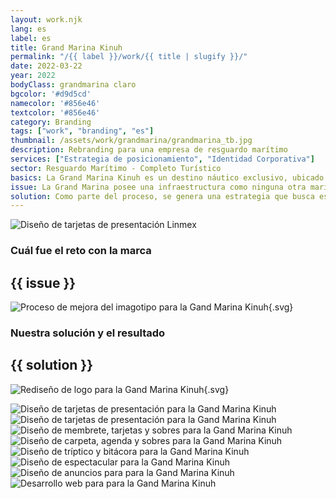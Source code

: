 ```yaml
---
layout: work.njk 
lang: es
label: es
title: Grand Marina Kinuh
permalink: "/{{ label }}/work/{{ title | slugify }}/"
date: 2022-03-22
year: 2022
bodyClass: grandmarina claro
bgcolor: '#d9d5cd'
namecolor: '#856e46'
textcolor: '#856e46'
category: Branding
tags: ["work", "branding", "es"]
thumbnail: /assets/work/grandmarina/grandmarina_tb.jpg
description: Rebranding para una empresa de resguardo marítimo
services: ["Estrategia de posicionamiento", "Identidad Corporativa"]
sector: Resguardo Marítimo - Completo Turístico
basics: La Grand Marina Kinuh es un destino náutico exclusivo, ubicado en Telchac Puerto en Yucatán y está conformada por una marina con muelles flotantes, villas para hospedarse, un restaurante gourmet, un snack bar y una infraestructura importante para llevar a cabo eventos deportivos y sociales de gran tamaño.
issue: La Grand Marina posee una infraestructura como ninguna otra marina de la costa yucateca, sin embargo su enfoque carecía de fuerza y no lograba transmitir de forma clara sus valores como marca. El personal no tenía del todo claro la razón de ser de la marina, así como qué debían cuidar mas allá del servicio puntual que les toca cubrir en su día a día. Se necesitaba una estrategia que pudiera brindar ideas claras sobre el camino a recorrer. Por otro lado, esta serie de faltantes daban como resultado una estructura poco eficiente en sus canales de comunicación. El mensaje no era claro, porque no se tenía certeza sobre cómo abordar a su audiencia. No se contaba con una personalidad bien definida para la marca, lo cual complicaba una conexión con su público.
solution: Como parte del proceso, se genera una estrategia que busca establecer un sentido y una razón de ser a la marina. Se define su esencia, los motivos para ser y existir como negocio. Se analizan las tendencias del mercado sobre las cuales la Grand Marina puede actuar y comunicar. Se analiza su arquitectura de marca, el cómo debe proyectarse de adentro hacia afuera. Se construyen los buyer persona, a fin de conocer y empatizar con nuestra audiencia, saber dónde se encuentra y cómo podemos llamar su atención. En el aspecto gráfico, se hacen mejoras sutiles en el logo, pues este funciona pero mantenía algunos trazos erráticos o poco pulidos en su imagotipo.
---
```


![Diseño de tarjetas de presentación Linmex](/assets/work/grandmarina/grandmarina_portada.jpg)

<div class="column__2">
    <div class="col__left">
        <h3>Cuál fue el reto con la marca</h3>
    </div>
    <div class="col__right">
        <h2>{{ issue }}</h2>
    </div>
</div>

![Proceso de mejora del imagotipo para la Gand Marina Kinuh](/assets/work/grandmarina/grandmarina_logo_proceso.svg){.svg}

<div class="column__2 work__column__2">
    <div class="col__left">
        <h3>Nuestra solución y el resultado</h3>
    </div>
    <div class="col__right">
        <h2>{{ solution }}</h2>
    </div>
</div>

![Rediseño de logo para la Gand Marina Kinuh](/assets/work/grandmarina/grandmarina_logo.svg){.svg}

![Diseño de tarjetas de presentación para la Gand Marina Kinuh](/assets/work/grandmarina/grandmarina_tarjetas_solas.jpg)
![Diseño de tarjetas de presentación para la Gand Marina Kinuh](/assets/work/grandmarina/grandmarina_tarjetas_patron.jpg)
![Diseño de membrete, tarjetas y sobres para la Gand Marina Kinuh](/assets/work/grandmarina/grandmarina_membrete_tarjetas_sobre.jpg)
![Diseño de carpeta, agenda y sobres para la Gand Marina Kinuh](/assets/work/grandmarina/grandmarina_carpeta_agenda_sobre.jpg)
![Diseño de tríptico y bitácora para la Gand Marina Kinuh](/assets/work/grandmarina/grandmarina_bitacora_triptico.jpg)
![Diseño de espectacular para la Gand Marina Kinuh](/assets/work/grandmarina/grandmarina_espectacular.jpg)
![Diseño de anuncios para para la Gand Marina Kinuh](/assets/work/grandmarina/grandmarina_poster.jpg)
![Desarrollo web para para la Gand Marina Kinuh](/assets/work/grandmarina/grandmarina_web.jpg)